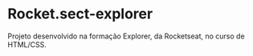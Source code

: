 # Rocket.sect-explorer
 Projeto desenvolvido na formação Explorer, da Rocketseat, no curso de HTML/CSS.
